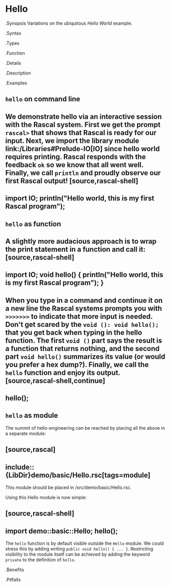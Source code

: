 # Hello

.Synopsis
Variations on the ubiquitous _Hello World_ example.

.Syntax

.Types

.Function

.Details

.Description

.Examples
##  `hello` on command line 


We demonstrate hello via an interactive session with the Rascal system. First we get the prompt `rascal>` that shows that Rascal is ready for our input. 
Next, we import the library module link:/Libraries#Prelude-IO[IO] since hello world requires printing. Rascal responds with the feedback `ok` so we know that all went well. Finally, we call `println` and proudly observe our first Rascal output!
[source,rascal-shell]
----
import IO;
println("Hello world, this is my first Rascal program");
----

##  `hello` as function 


A slightly more audacious approach is to wrap the print statement in a function and call it:
[source,rascal-shell]
----
import IO;
void hello() {
   println("Hello world, this is my first Rascal program");
}
----
When you type in a command and continue it on a new line 
the Rascal systems prompts you with `>>>>>>>` to 
indicate that more input is needed. Don't get scared by 
the `void (): void hello();` that you get back 
when typing in the hello function. The first 
`void ()` part says the result is a function that 
returns nothing, and the second part 
`void hello()` summarizes its value 
(or would you prefer a hex dump?).
Finally, we call the `hello` function and enjoy its output.
[source,rascal-shell,continue]
----
hello();
----

##  `hello` as module 

The summit of hello-engineering can be reached by placing all the above in a separate module:

[source,rascal]
----
include::{LibDir}demo/basic/Hello.rsc[tags=module]
----

This module should be placed in <project dir>/src/demo/basic/Hello.rsc.

Using this Hello module is now simple:

[source,rascal-shell]
----
import demo::basic::Hello;
hello();
----

The `hello` function is by default visible outside the `Hello` module.
We could stress this by adding writing `public void hello() { ... }`.
Restricting visibility to the module itself can be achieved by adding the keyword `private`
to the definition of `hello`.

.Benefits

.Pitfalls

